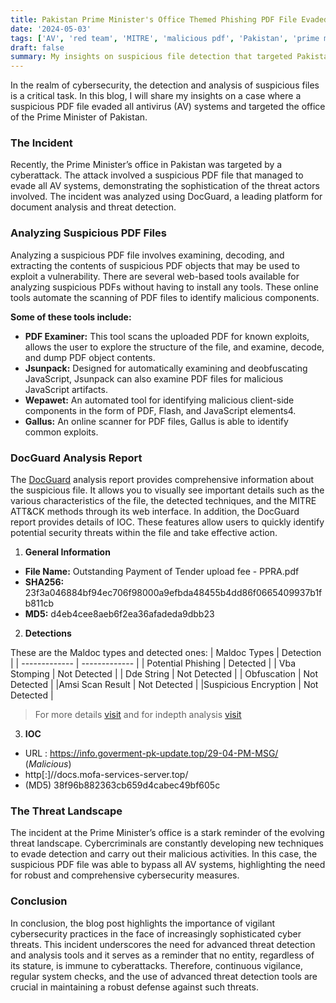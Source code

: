```yaml
---
title: Pakistan Prime Minister's Office Themed Phishing PDF File Evaded All the AV Solutions
date: '2024-05-03'
tags: ['AV', 'red team', 'MITRE', 'malicious pdf', 'Pakistan', 'prime minister', 'ioc', 'breach']
draft: false
summary: My insights on suspicious file detection that targeted Pakistan PM Office.
---
```


In the realm of cybersecurity, the detection and analysis of suspicious files is a critical task. In this blog, I will share my insights on a case where a suspicious PDF file evaded all antivirus (AV) systems and targeted the office of the Prime Minister of Pakistan.


### The Incident

Recently, the Prime Minister’s office in Pakistan was targeted by a cyberattack. The attack involved a suspicious PDF file that managed to evade all AV systems, demonstrating the sophistication of the threat actors involved. The incident was analyzed using DocGuard, a leading platform for document analysis and threat detection.

### Analyzing Suspicious PDF Files

Analyzing a suspicious PDF file involves examining, decoding, and extracting the contents of suspicious PDF objects that may be used to exploit a vulnerability. There are several web-based tools available for analyzing suspicious PDFs without having to install any tools. These online tools automate the scanning of PDF files to identify malicious components.

**Some of these tools include:**

- **PDF Examiner:** This tool scans the uploaded PDF for known exploits, allows the user to explore the structure of the file, and examine, decode, and dump PDF object contents.
- **Jsunpack:** Designed for automatically examining and deobfuscating JavaScript, Jsunpack can also examine PDF files for malicious JavaScript artifacts.
- **Wepawet:** An automated tool for identifying malicious client-side components in the form of PDF, Flash, and JavaScript elements4.
- **Gallus:** An online scanner for PDF files, Gallus is able to identify common exploits.

### DocGuard Analysis Report

The [DocGuard](https://app.docguard.io/23f3a046884bf94ec706f98000a9efbda48455b4dd86f0665409937b1fb811cb/112148fa-67fb-4646-8dcd-9007ddf87e00/0/results/dashboard) analysis report provides comprehensive information about the suspicious file. It allows you to visually see important details such as the various characteristics of the file, the detected techniques, and the MITRE ATT&CK methods through its web interface. In addition, the DocGuard report provides details of IOC. These features allow users to quickly identify potential security threats within the file and take effective action.

1. **General Information**
   
- **File Name:** Outstanding Payment of Tender upload fee - PPRA.pdf
- **SHA256:** 23f3a046884bf94ec706f98000a9efbda48455b4dd86f0665409937b1fb811cb
- **MD5:** d4eb4cee8aeb6f2ea36afadeda9dbb23

2. **Detections**

These are the Maldoc types and detected ones:
  |   Maldoc Types  | Detection   |
  | ------------- | ------------- |
  | Potential Phishing | Detected |
  | Vba Stomping | Not Detected |
  | Dde String   | Not Detected |
  | Obfuscation  | Not Detected |
  |Amsi Scan Result | Not Detected |
  |Suspicious Encryption | Not Detected |

>For more details [visit](https://app.docguard.io/23f3a046884bf94ec706f98000a9efbda48455b4dd86f0665409937b1fb811cb/112148fa-67fb-4646-8dcd-9007ddf87e00/0/results/dashboard)
> and for indepth analysis [visit](https://www.virustotal.com/gui/file/8a6e381ab6f1d2ab74e3ee232680d5991c9f751241a6a0c3f0d9082d2cf61a05/relations) 

3. **IOC**
   
- URL : https://info.goverment-pk-update.top/29-04-PM-MSG/ (*Malicious*)
- http[:]//docs.mofa-services-server.top/
- (MD5) 38f96b882363cb659d4cabec49bf605c


### The Threat Landscape

The incident at the Prime Minister’s office is a stark reminder of the evolving threat landscape. Cybercriminals are constantly developing new techniques to evade detection and carry out their malicious activities. In this case, the suspicious PDF file was able to bypass all AV systems, highlighting the need for robust and comprehensive cybersecurity measures.

### Conclusion

In conclusion, the blog post highlights the importance of vigilant cybersecurity practices in the face of increasingly sophisticated cyber threats. This incident underscores the need for advanced threat detection and analysis tools and it serves as a reminder that no entity, regardless of its stature, is immune to cyberattacks. Therefore, continuous vigilance, regular system checks, and the use of advanced threat detection tools are crucial in maintaining a robust defense against such threats.
